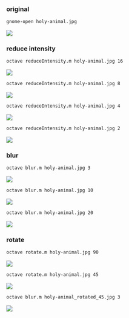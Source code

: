 ### original
```sh
gnome-open holy-animal.jpg
```
![](holy-animal.jpg)

### reduce intensity

```sh
octave reduceIntensity.m holy-animal.jpg 16
```
![](holy-animal_16.jpg)

```sh
octave reduceIntensity.m holy-animal.jpg 8
```
![](holy-animal_8.jpg)

```sh
octave reduceIntensity.m holy-animal.jpg 4
```
![](holy-animal_4.jpg)

```sh
octave reduceIntensity.m holy-animal.jpg 2
```
![](holy-animal_2.jpg)

### blur
```sh
octave blur.m holy-animal.jpg 3
```
![](holy-animal_blurred_3.jpg)

```sh
octave blur.m holy-animal.jpg 10
```
![](holy-animal_blurred_10.jpg)

```sh
octave blur.m holy-animal.jpg 20
```
![](holy-animal_blurred_20.jpg)

### rotate
```sh
octave rotate.m holy-animal.jpg 90
```
![](holy-animal_rotated_90.jpg)

```sh
octave rotate.m holy-animal.jpg 45
```
![](holy-animal_rotated_45.jpg)
```sh
octave blur.m holy-animal_rotated_45.jpg 3
```
![](holy-animal_rotated_45_blurred_3.jpg)

